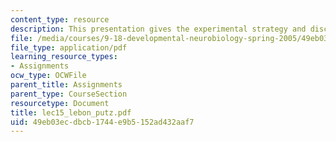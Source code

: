 ```yaml
---
content_type: resource
description: This presentation gives the experimental strategy and discusses cpg15.
file: /media/courses/9-18-developmental-neurobiology-spring-2005/49eb03ecdbcb1744e9b5152ad432aaf7_lec15_lebon_putz.pdf
file_type: application/pdf
learning_resource_types:
- Assignments
ocw_type: OCWFile
parent_title: Assignments
parent_type: CourseSection
resourcetype: Document
title: lec15_lebon_putz.pdf
uid: 49eb03ec-dbcb-1744-e9b5-152ad432aaf7
---
```

